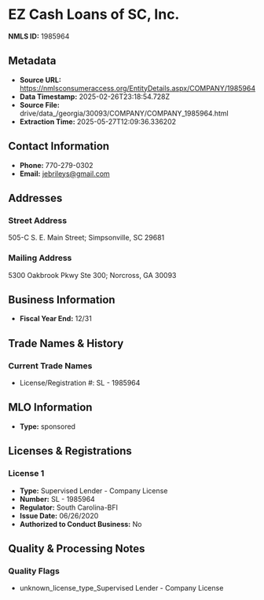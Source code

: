 # EZ Cash Loans of SC, Inc.

**NMLS ID:** 1985964

## Metadata
- **Source URL:** https://nmlsconsumeraccess.org/EntityDetails.aspx/COMPANY/1985964
- **Data Timestamp:** 2025-02-26T23:18:54.728Z
- **Source File:** drive/data_/georgia/30093/COMPANY/COMPANY_1985964.html
- **Extraction Time:** 2025-05-27T12:09:36.336202

## Contact Information
- **Phone:** 770-279-0302
- **Email:** jebrileys@gmail.com

## Addresses
### Street Address
505-C S. E. Main Street; Simpsonville, SC 29681

### Mailing Address
5300 Oakbrook Pkwy Ste 300; Norcross, GA 30093

## Business Information
- **Fiscal Year End:** 12/31

## Trade Names & History
### Current Trade Names
- License/Registration #: SL - 1985964

## MLO Information
- **Type:** sponsored

## Licenses & Registrations

### License 1
- **Type:** Supervised Lender - Company License
- **Number:** SL - 1985964
- **Regulator:** South Carolina-BFI
- **Issue Date:** 06/26/2020
- **Authorized to Conduct Business:** No

## Quality & Processing Notes
### Quality Flags
- unknown_license_type_Supervised Lender - Company License
